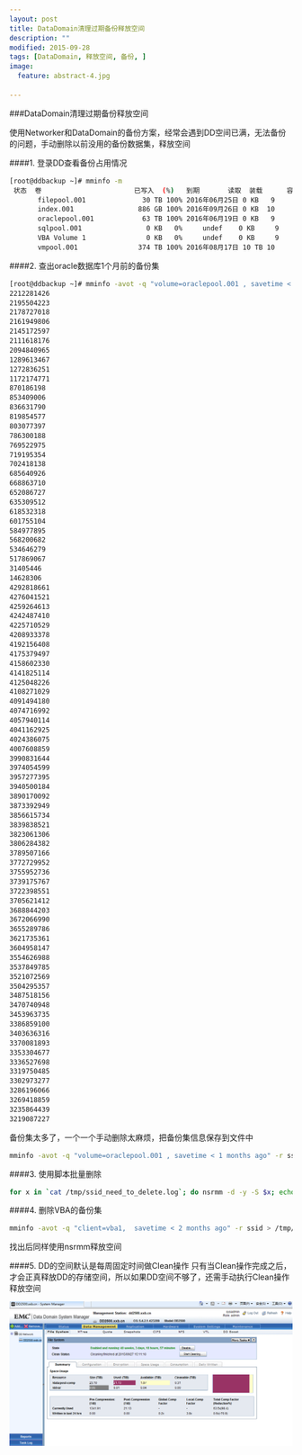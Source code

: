 ```yaml
---
layout: post
title: DataDomain清理过期备份释放空间
description: ""
modified: 2015-09-28
tags: [DataDomain, 释放空间, 备份, ]
image:
  feature: abstract-4.jpg

---
```


###DataDomain清理过期备份释放空间

使用Networker和DataDomain的备份方案，经常会遇到DD空间已满，无法备份的问题，手动删除以前没用的备份数据集，释放空间

####1. 登录DD查看备份占用情况

~~~bash
[root@ddbackup ~]# mminfo -m
 状态  卷                       已写入  (%)   到期       读取  装载      容量
       filepool.001              30 TB 100% 2016年06月25日 0 KB   9      0 KB
       index.001                886 GB 100% 2016年09月26日 0 KB  10      0 KB
       oraclepool.001            63 TB 100% 2016年06月19日 0 KB   9      0 KB
       sqlpool.001                0 KB   0%     undef    0 KB     9      0 KB
       VBA Volume 1               0 KB   0%     undef    0 KB     9      0 KB
       vmpool.001               374 TB 100% 2016年08月17日 10 TB 10      0 KB
~~~

####2. 查出oracle数据库1个月前的备份集

~~~bash
[root@ddbackup ~]# mminfo -avot -q "volume=oraclepool.001 , savetime < 1 months ago" -r ssid
2212281426
2195504223
2178727018
2161949806
2145172597
2111618176
2094840965
1289613467
1272836251
1172174771
870186198
853409006
836631790
819854577
803077397
786300188
769522975
719195354
702418138
685640926
668863710
652086727
635309512
618532318
601755104
584977895
568200682
534646279
517869067
31405446
14628306
4292818661
4276041521
4259264613
4242487410
4225710529
4208933378
4192156408
4175379497
4158602330
4141825114
4125048226
4108271029
4091494180
4074716992
4057940114
4041162925
4024386075
4007608859
3990831644
3974054599
3957277395
3940500184
3890170092
3873392949
3856615734
3839838521
3823061306
3806284382
3789507166
3772729952
3755952736
3739175767
3722398551
3705621412
3688844203
3672066990
3655289786
3621735361
3604958147
3554626988
3537849785
3521072569
3504295357
3487518156
3470740948
3453963735
3386859100
3403636316
3370081893
3353304677
3336527698
3319750485
3302973277
3286196066
3269418859
3235864439
3219087227
~~~

备份集太多了，一个一个手动删除太麻烦，把备份集信息保存到文件中

~~~bash
mminfo -avot -q "volume=oraclepool.001 , savetime < 1 months ago" -r ssid > /tmp/ssid_need_to_delete.log 2>&1
~~~

####3. 使用脚本批量删除

~~~bash
for x in `cat /tmp/ssid_need_to_delete.log`; do nsrmm -d -y -S $x; echo $x; done
~~~

####4. 删除VBA的备份集

~~~bash
mminfo -avot -q "client=vba1,  savetime < 2 months ago" -r ssid > /tmp/ssid_need_to_delete.log 2>&1
~~~
找出后同样使用nsrmm释放空间

####5. DD的空间默认是每周固定时间做Clean操作
只有当Clean操作完成之后，才会正真释放DD的存储空间，所以如果DD空间不够了，还需手动执行Clean操作释放空间

![Clean释放空间](/images/dd-clean.png)
